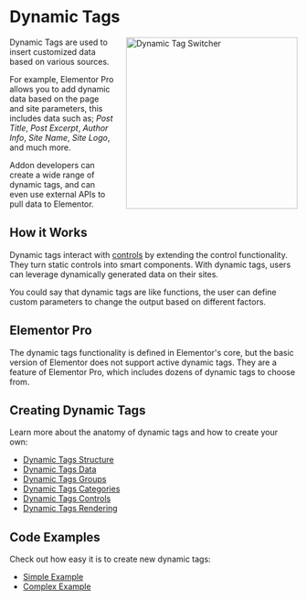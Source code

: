 # Dynamic Tags

<Badge type="tip" vertical="top" text="Elementor Core" /> <Badge type="warning" vertical="top" text="Advanced" />

<img :src="$withBase('/assets/img/dynamic-tag-switcher.png')" alt="Dynamic Tag Switcher" style="float: right; width: 300px; margin-left: 20px; margin-bottom: 20px;">

Dynamic Tags are used to insert customized data based on various sources.

For example, Elementor Pro allows you to add dynamic data based on the page and site parameters, this includes data such as; *Post Title*, *Post Excerpt*, *Author Info*, *Site Name*, *Site Logo*, and much more.

Addon developers can create a wide range of dynamic tags, and can even use external APIs to pull data to Elementor. 

## How it Works

Dynamic tags interact with [controls](/controls/) by extending the control functionality. They turn static controls into smart components. With dynamic tags, users can leverage dynamically generated data on their sites.

You could say that dynamic tags are like functions, the user can define custom parameters to change the output based on different factors.

## Elementor Pro

The dynamic tags functionality is defined in Elementor's core, but the basic version of Elementor does not support active dynamic tags. They are a feature of Elementor Pro, which includes dozens of dynamic tags to choose from.

## Creating Dynamic Tags

Learn more about the anatomy of dynamic tags and how to create your own:

* [Dynamic Tags Structure](/dynamic-tags/dynamic-tags-structure)
* [Dynamic Tags Data](/dynamic-tags/dynamic-tags-data)
* [Dynamic Tags Groups](/dynamic-tags/dynamic-tags-groups)
* [Dynamic Tags Categories](/dynamic-tags/dynamic-tags-categories)
* [Dynamic Tags Controls](/dynamic-tags/dynamic-tags-controls)
* [Dynamic Tags Rendering](/dynamic-tags/dynamic-tags-rendering)

## Code Examples

Check out how easy it is to create new dynamic tags:

* [Simple Example](/dynamic-tags/simple-example)
* [Complex Example](/dynamic-tags/complex-example)
